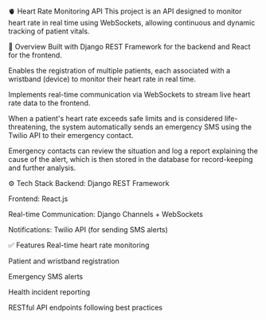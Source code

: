 🫀 Heart Rate Monitoring API
This project is an API designed to monitor heart rate in real time using WebSockets, allowing continuous and dynamic tracking of patient vitals.

🧠 Overview
Built with Django REST Framework for the backend and React for the frontend.

Enables the registration of multiple patients, each associated with a wristband (device) to monitor their heart rate in real time.

Implements real-time communication via WebSockets to stream live heart rate data to the frontend.

When a patient's heart rate exceeds safe limits and is considered life-threatening, the system automatically sends an emergency SMS using the Twilio API to their emergency contact.

Emergency contacts can review the situation and log a report explaining the cause of the alert, which is then stored in the database for record-keeping and further analysis.

⚙️ Tech Stack
Backend: Django REST Framework

Frontend: React.js

Real-time Communication: Django Channels + WebSockets

Notifications: Twilio API (for sending SMS alerts)

✅ Features
Real-time heart rate monitoring

Patient and wristband registration

Emergency SMS alerts

Health incident reporting

RESTful API endpoints following best practices
